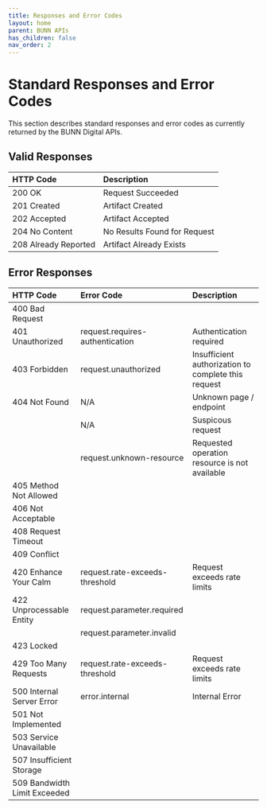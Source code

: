 ```yaml
---
title: Responses and Error Codes
layout: home
parent: BUNN APIs
has_children: false
nav_order: 2
---
```


# Standard Responses and Error Codes

This section describes standard responses and error codes as currently returned by the BUNN Digital APIs.

## Valid Responses

| HTTP Code                    | Description                  |
| :--------------------------- | :--------------------------- |
| 200 OK                       | Request Succeeded            |
| 201 Created                  | Artifact Created             |
| 202 Accepted                 | Artifact Accepted            |
| 204 No Content               | No Results Found for Request |
| 208 Already Reported         | Artifact Already Exists      |


## Error Responses

| HTTP Code                    | Error Code                      | Description                                         |
| :--------------------------- | :------------------------------ | :-------------------------------------------------- |
| 400 Bad Request              |                                 |                                                     |
| 401 Unauthorized             | request.requires-authentication | Authentication required                             |
| 403 Forbidden                | request.unauthorized            | Insufficient authorization to complete this request |
| 404 Not Found                | N/A                             | Unknown page / endpoint                             |
|                              | N/A                             | Suspicous request                                   |
|                              | request.unknown-resource        | Requested operation resource is not available       |
| 405 Method Not Allowed       |                                 |                                                     |
| 406 Not Acceptable           |                                 |                                                     |
| 408 Request Timeout          |                                 |                                                     |
| 409 Conflict                 |                                 |                                                     |
| 420 Enhance Your Calm        | request.rate-exceeds-threshold  | Request exceeds rate limits                         |
| 422 Unprocessable Entity     | request.parameter.required      |                                                     |
|                              | request.parameter.invalid       |                                                     |
| 423 Locked                   |                                 |                                                     |
| 429 Too Many Requests        | request.rate-exceeds-threshold  | Request exceeds rate limits                         |
| 500 Internal Server Error    | error.internal                  | Internal Error                                      |
| 501 Not Implemented          |                                 |                                                     |
| 503 Service Unavailable      |                                 |                                                     |
| 507 Insufficient Storage     |                                 |                                                     |
| 509 Bandwidth Limit Exceeded |                                 |                                                     |
